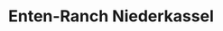 ---
title: "Enten-Ranch Niederkassel"
url: /niederkassel/enten-ranch-niederkassel/
shop: Autowerkstatt
---